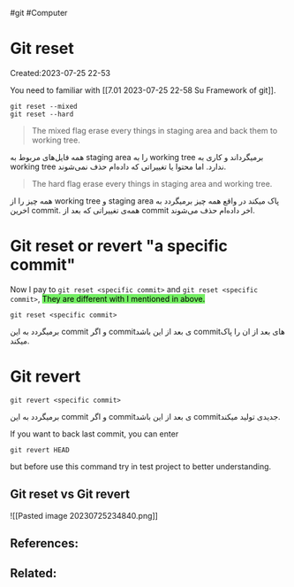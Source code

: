 #git #Computer
# Git reset
Created:2023-07-25 22-53

You need to familiar with [[7.01 2023-07-25 22-58 Su Framework of git]]. 

```
git reset --mixed
git reset --hard
```
>The mixed flag erase every things in staging area and back them to working tree.

همه فایل‌های مربوط به staging area را به working tree برمیگرداند و کاری به working tree ندارد. اما محتوا یا تغییراتی که داده‌ام حذف نمی‌شوند.

>The hard flag erase every things in staging area and working tree.

همه چیز را از working tree و staging area پاک میکند در واقع همه چیز برمیگردد به اخرین commit. همه‌ی تغییراتی که بعد از commit اخر داده‌ام حذف می‌شوند.



# Git reset or revert "a specific commit"

Now I pay to `git reset <specific commit>` and `git reset <specific commit>`, <mark style="background: #2BE611A6;">They are different with I mentioned in above.</mark>


```git
git reset <specific commit>
```
برمیگردد به این commit و اگر commitی بعد از این باشد commitهای بعد از ان را پاک میکند.

# Git revert 
```git
git revert <specific commit>
```
برمیگردد به این commit و اگر commitی بعد از این باشد commitجدیدی تولید میکند.

If you want to back last commit, you can enter
```git
git revert HEAD
```
but before use this command try in test project to better understanding.
## Git reset vs Git revert
![[Pasted image 20230725234840.png]]




## References:

## Related:



